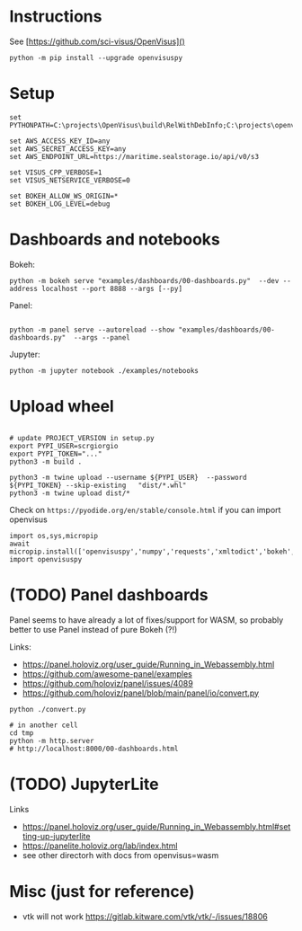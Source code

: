 # Instructions

See [https://github.com/sci-visus/OpenVisus]()

```
python -m pip install --upgrade openvisuspy
```

# Setup

```
set PYTHONPATH=C:\projects\OpenVisus\build\RelWithDebInfo;C:\projects\openvisuspy\src

set AWS_ACCESS_KEY_ID=any
set AWS_SECRET_ACCESS_KEY=any
set AWS_ENDPOINT_URL=https://maritime.sealstorage.io/api/v0/s3

set VISUS_CPP_VERBOSE=1
set VISUS_NETSERVICE_VERBOSE=0

set BOKEH_ALLOW_WS_ORIGIN=*
set BOKEH_LOG_LEVEL=debug
```

# Dashboards and notebooks

Bokeh:

```
python -m bokeh serve "examples/dashboards/00-dashboards.py"  --dev --address localhost --port 8888 --args [--py]
```

Panel:

```

python -m panel serve --autoreload --show "examples/dashboards/00-dashboards.py"  --args --panel
```

Jupyter:

```
python -m jupyter notebook ./examples/notebooks
```

# Upload wheel

```

# update PROJECT_VERSION in setup.py
export PYPI_USER=scrgiorgio
export PYPI_TOKEN="..."
python3 -m build .

python3 -m twine upload --username ${PYPI_USER}  --password ${PYPI_TOKEN} --skip-existing   "dist/*.whl" 
python3 -m twine upload dist/*
```

Check on `https://pyodide.org/en/stable/console.html` if you can import openvisus


```
import os,sys,micropip
await micropip.install(['openvisuspy','numpy','requests','xmltodict','bokeh','xyzservices','colorcet'])
import openvisuspy
```

# (TODO) Panel dashboards

Panel seems to have already a lot of fixes/support for WASM, so probably better to use Panel instead of pure Bokeh (?!)

Links:
- https://panel.holoviz.org/user_guide/Running_in_Webassembly.html
- https://github.com/awesome-panel/examples
- https://github.com/holoviz/panel/issues/4089
- https://github.com/holoviz/panel/blob/main/panel/io/convert.py


```
python ./convert.py

# in another cell
cd tmp
python -m http.server 
# http://localhost:8000/00-dashboards.html 
```


# (TODO) JupyterLite

Links 
- https://panel.holoviz.org/user_guide/Running_in_Webassembly.html#setting-up-jupyterlite
- https://panelite.holoviz.org/lab/index.html
- see other directorh with docs from openvisus=wasm


# Misc (just for reference)

- vtk will not work https://gitlab.kitware.com/vtk/vtk/-/issues/18806
